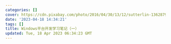 ```yaml
---
categories: []
cover: https://cdn.pixabay.com/photo/2016/04/30/13/12/sutterlin-1362879__340.jpg
date: '2023-04-18 14:34:21'
tags: []
title: Windows平台开发学习笔记（一）
updated: Tue, 18 Apr 2023 06:34:23 GMT
---
```

